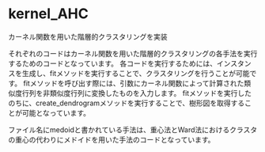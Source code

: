 # kernel_AHC
カーネル関数を用いた階層的クラスタリングを実装

それぞれのコードはカーネル関数を用いた階層的クラスタリングの各手法を実行するためのコードとなっています。
各コードを実行するためには、インスタンスを生成し、fitメソッドを実行することで、クラスタリングを行うことが可能です。
fitメソッドを呼び出す際には、引数にカーネル関数によって計算された類似度行列を非類似度行列に変換したものを入力します。
fitメソッドを実行したのちに、create_dendrogramメソッドを実行することで、樹形図を取得することが可能となっています。

ファイル名にmedoidと書かれている手法は、重心法とWard法におけるクラスタの重心の代わりにメドイドを用いた手法のコードとなっています。
